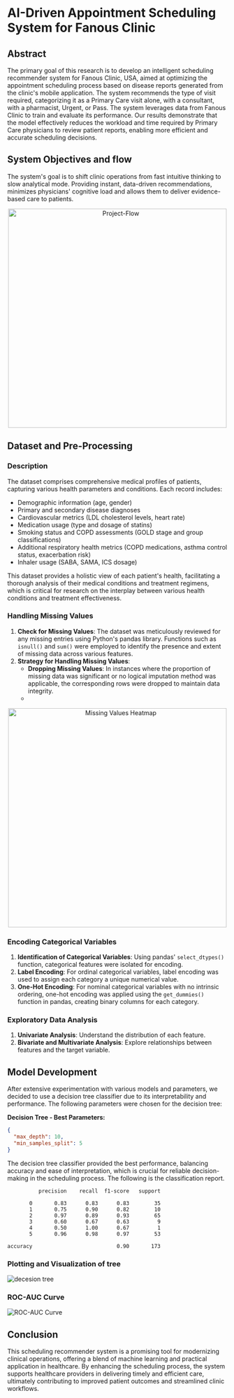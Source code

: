 # AI-Driven Appointment Scheduling System for Fanous Clinic

## Abstract
The primary goal of this research is to develop an intelligent scheduling recommender system for Fanous Clinic, USA, aimed at optimizing the appointment scheduling process based on disease reports generated from the clinic's mobile application. The system recommends the type of visit required, categorizing it as a Primary Care visit alone, with a consultant, with a pharmacist, Urgent, or Pass. The system leverages data from Fanous Clinic to train and evaluate its performance. Our results demonstrate that the model effectively reduces the workload and time required by Primary Care physicians to review patient reports, enabling more efficient and accurate scheduling decisions. 

## System Objectives and flow
The system's goal is to shift clinic operations from fast intuitive thinking to slow analytical mode. Providing instant, data-driven recommendations, minimizes physicians' cognitive load and allows them to deliver evidence-based care to patients. 
<div style="text-align: center;">
    <img src="https://i.ibb.co/k4bQZKt/Project-Flow-for-Scheduling-Recommender-System.png" width="500" alt="Project-Flow">
</div>

## Dataset and Pre-Processing

### Description
The dataset comprises comprehensive medical profiles of patients, capturing various health parameters and conditions. Each record includes:
- Demographic information (age, gender)
- Primary and secondary disease diagnoses
- Cardiovascular metrics (LDL cholesterol levels, heart rate)
- Medication usage (type and dosage of statins)
- Smoking status and COPD assessments (GOLD stage and group classifications)
- Additional respiratory health metrics (COPD medications, asthma control status, exacerbation risk)
- Inhaler usage (SABA, SAMA, ICS dosage)

This dataset provides a holistic view of each patient's health, facilitating a thorough analysis of their medical conditions and treatment regimens, which is critical for research on the interplay between various health conditions and treatment effectiveness.

### Handling Missing Values
1. **Check for Missing Values**: The dataset was meticulously reviewed for any missing entries using Python's pandas library. Functions such as `isnull()` and `sum()` were employed to identify the presence and extent of missing data across various features.
2. **Strategy for Handling Missing Values**:
    - **Dropping Missing Values**: In instances where the proportion of missing data was significant or no logical imputation method was applicable, the corresponding rows were dropped to maintain data integrity.
    - 
<div style="text-align: center;">
    <img src="https://i.ibb.co/SndcCRF/image.png" width="500" alt="Missing Values Heatmap">
</div>

### Encoding Categorical Variables
1. **Identification of Categorical Variables**: Using pandas' `select_dtypes()` function, categorical features were isolated for encoding.
2. **Label Encoding**: For ordinal categorical variables, label encoding was used to assign each category a unique numerical value.
3. **One-Hot Encoding**: For nominal categorical variables with no intrinsic ordering, one-hot encoding was applied using the `get_dummies()` function in pandas, creating binary columns for each category.

### Exploratory Data Analysis
1. **Univariate Analysis**: Understand the distribution of each feature.
2. **Bivariate and Multivariate Analysis**: Explore relationships between features and the target variable.

## Model Development
After extensive experimentation with various models and parameters, we decided to use a decision tree classifier due to its interpretability and performance. The following parameters were chosen for the decision tree:

**Decision Tree - Best Parameters:**
```json
{
  "max_depth": 10,
  "min_samples_split": 5
}
```
The decision tree classifier provided the best performance, balancing accuracy and ease of interpretation, which is crucial for reliable decision-making in the scheduling process. The following is the classification report.

              precision    recall  f1-score   support

           0       0.83      0.83      0.83        35
           1       0.75      0.90      0.82        10
           2       0.97      0.89      0.93        65
           3       0.60      0.67      0.63         9
           4       0.50      1.00      0.67         1
           5       0.96      0.98      0.97        53

    accuracy                           0.90       173
### Plotting and Visualization of tree
![decesion tree](https://i.ibb.co/HG0wCCG/image.png)

### ROC-AUC Curve
![ROC-AUC Curve](https://github.com/MohamedMandour10/AI-Driven-Appointment-Scheduling-System/assets/115044826/97619d34-6429-4330-80b1-092dae839e2e)

## Conclusion
This scheduling recommender system is a promising tool for modernizing clinical operations, offering a blend of machine learning and practical application in healthcare. By enhancing the scheduling process, the system supports healthcare providers in delivering timely and efficient care, ultimately contributing to improved patient outcomes and streamlined clinic workflows.



